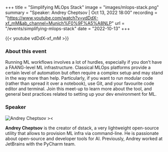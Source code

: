+++
title = "Simplifying MLOps Stack"
image = "images/mlops-stack.png"
summary = "Speaker: Andrey Cheptsov | Oct 13, 2022 18:00"
recording = "https://www.youtube.com/watch?v=vdDdX-xf_mM&ab_channel=Munich%F0%9F%A5%A8NLP"
url = "/events/simplifying-mlops-stack"
date = "2022-10-13"
+++

<!--more-->

{{< youtube vdDdX-xf_mM >}}


### About this event

Running ML workflows involves a lot of hurdles, especially if you don’t have a FAANG-level ML infrastructure. Classical MLOps platforms provide a certain level of automation but often require a complex setup and may stand in the way more than help. Particularly, if you want to run modular code (rather than spread it over a notebook), use Git, and your favourite code editor and terminal. Join this meet-up to learn more about the tool, and general best practices related to setting up your dev environment for ML.

### Speaker

![Andrey Cheptsov ><](/images/andrey-cheptsov.jpeg)

**Andrey Cheptsov** is the creator of dstack, a very lightweight open-source utility that allows to provision ML infra via command-line. He is passionate about open-source and developer tools for AI. Previously, Andrey worked at JetBrains with the PyCharm team.